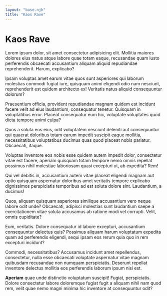 ```yaml
---
layout: "base.njk"
title: "Kaos Rave"
---
```


# Kaos Rave

Lorem ipsum dolor, sit amet consectetur adipisicing elit. Mollitia maiores dolores eius natus atque labore quae totam eaque, recusandae quam iusto perferendis obcaecati accusantium aliquam aliquid repudiandae reprehenderit. Harum, explicabo?

Ipsam voluptas amet earum vitae quos sunt asperiores qui laborum molestias commodi fugiat iure, quisquam animi eligendi odio nam nesciunt, reprehenderit est quidem architecto ex! Veritatis natus aliquid consequuntur dolorum?

Praesentium officia, provident repudiandae magnam quidem est incidunt facere velit ad eius laudantium, consequatur tenetur. Quisquam in voluptatibus error. Placeat consequatur eum hic, voluptate voluptates quod dicta tempore animi culpa?

Quos a soluta eos eius, odit voluptatem nesciunt deleniti aut consequuntur qui quaerat doloribus totam earum impedit suscipit eaque mollitia, necessitatibus voluptatibus ducimus quas quod placeat nobis pariatur. Obcaecati, itaque.

Voluptas inventore eos nobis esse quidem autem impedit dolor, consectetur vitae est facere, aperiam quisquam totam tempore nemo omnis repellat possimus nihil molestiae laboriosam quasi excepturi ut, ab expedita? Rem!

Qui vel debitis in, accusantium autem vitae placeat eligendi magnam aut optio quisquam aspernatur doloribus amet veritatis tempore explicabo dignissimos perspiciatis temporibus ad est soluta dolore sint. Laudantium, a ducimus!

Quos, aliquam quisquam asperiores similique accusantium vero neque labore odit unde? Obcaecati, adipisci molestias sunt laudantium saepe a exercitationem vitae soluta accusamus ab ratione modi vel corrupti. Velit, omnis cupiditate?

Eum, veritatis. Dolore consequatur id labore excepturi, accusantium consequuntur delectus quis? Possimus aliquam harum voluptatum expedita quam ad perferendis eligendi, sequi ipsam eos rerum quia quo in rem excepturi incidunt?

Commodi, necessitatibus? Accusamus incidunt amet repellendus, consectetur, nulla esse obcaecati voluptate aspernatur vitae magnam quibusdam recusandae non numquam perspiciatis. Deserunt repellat inventore delectus mollitia eos perferendis laborum ipsum nisi est.

**Aperiam** quae unde distinctio voluptatum suscipit! Fugiat, perspiciatis. Dolore consectetur labore doloremque fugiat fugit a aliquam nihil nam quod rem, velit quae nemo magni minima hic inventore at consequuntur odit?